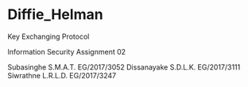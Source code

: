 # Diffie_Helman 
 Key Exchanging Protocol
 
 Information Security
 Assignment 02
 
 Subasinghe S.M.A.T.  EG/2017/3052
 Dissanayake S.D.L.K. EG/2017/3111
 Siwrathne L.R.L.D.   EG/2017/3247
